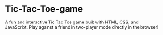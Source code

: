 # Tic-Tac-Toe-game
A fun and interactive Tic Tac Toe game built with HTML, CSS, and JavaScript. Play against a friend in two-player mode directly in the browser!
